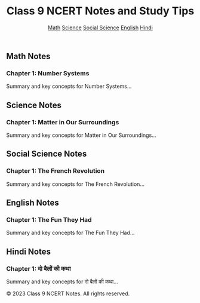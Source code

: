 <!DOCTYPE html>
<html lang="en">
<head>
  <meta charset="UTF-8">
  <meta name="viewport" content="width=device-width, initial-scale=1.0">
  <title>Class 9 NCERT Notes</title>
  <link rel="stylesheet" href="styles.css">
</head>
<body>
  <header>
    <h1>Class 9 NCERT Notes and Study Tips</h1>
    <nav>
      <a href="#math">Math</a>
      <a href="#science">Science</a>
      <a href="#social-science">Social Science</a>
      <a href="#english">English</a>
      <a href="#hindi">Hindi</a>
    </nav>
  </header>

  <section id="math">
    <h2>Math Notes</h2>
    <h3>Chapter 1: Number Systems</h3>
    <p>Summary and key concepts for Number Systems...</p>
    <!-- Add more chapters here -->
  </section>

  <section id="science">
    <h2>Science Notes</h2>
    <h3>Chapter 1: Matter in Our Surroundings</h3>
    <p>Summary and key concepts for Matter in Our Surroundings...</p>
    <!-- Add more chapters here -->
  </section>

  <section id="social-science">
    <h2>Social Science Notes</h2>
    <h3>Chapter 1: The French Revolution</h3>
    <p>Summary and key concepts for The French Revolution...</p>
    <!-- Add more chapters here -->
  </section>

  <section id="english">
    <h2>English Notes</h2>
    <h3>Chapter 1: The Fun They Had</h3>
    <p>Summary and key concepts for The Fun They Had...</p>
    <!-- Add more chapters here -->
  </section>

  <section id="hindi">
    <h2>Hindi Notes</h2>
    <h3>Chapter 1: दो बैलों की कथा</h3>
    <p>Summary and key concepts for दो बैलों की कथा...</p>
    <!-- Add more chapters here -->
  </section>

  <footer>
    <p>&copy; 2023 Class 9 NCERT Notes. All rights reserved.</p>
  </footer>
</body>
</html>

